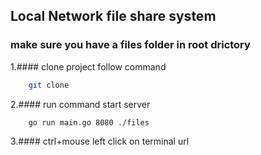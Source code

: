 ## Local Network file share system 

### make sure you have a files folder in root drictory
1.#### clone project follow command
```sh 
    git clone 

```
2.#### run command start server
 
```sh 
    go run main.go 8080 ./files

```
3.#### ctrl+mouse left click on terminal url
